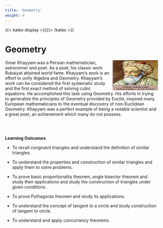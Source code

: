 ```yaml
---
title: 'Geometry'
weight: 4
---
```

{{< katex display >}}{{< /katex >}}
# Geometry

 <img src="omar.png" alt="omar" width="150" height="100" style="float:right; margin-left:10px;" />
Omar Khayyam was a Persian mathematician,
astronomer 
and poet. As a poet, his classic work Rubaiyat attained world fame.
Khayyam’s work is an effort to unify Algebra and Geometry. 
Khayyam’s work can be considered the first systematic study and 
the first exact method of solving cubic equations. He accomplished 
this task using Geometry. His efforts in trying to 
generalize the 
principles of Geometry provided by Euclid, inspired many 
European 
mathematicians to the eventual discovery of non-Euclidean Geometry. 
Khayyam was a perfect example of being a notable scientist and a great 
poet, an achievement which many do not possess.

<br><br>

**Learning Outcomes**

* To recall congruent triangles and understand the 
definition of similar triangles.

* To understand the properties and construction of similar triangles and 
apply them to solve problems.

* To prove basic proportionality theorem, angle bisector theorem and 
study their applications and study the construction of triangles under 
given conditions.

* To prove Pythagoras theorem and study its applications.

* To understand the concept of tangent to a circle and study construction 
of tangent to circle.

* To understand and apply concurrency theorems.


